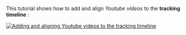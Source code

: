 This tutorial shows how to add and align *Youtube videos* to the **tracking timeline** :

[![Adding and aligning Youtube videos to the tracking timeline](https://i.vimeocdn.com/video/1277334324-ee19c413fefcee3578a6b2e395e45cd678e31de2d3299670b?f=webp&region=us)](https://vimeo.com/634989080)